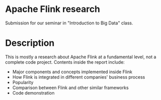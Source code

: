 # Apache Flink research
Submission for our seminar in "Introduction to Big Data" class. 

# Description
This is mostly a research about Apache Flink at a fundamental level, not a complete code project. Contents inside the report include:
- Major components and concepts implemented inside Flink
- How Flink is integrated in different companies' business process
- Popularity
- Comparison between Flink and other similar frameworks
- Code demonstration
